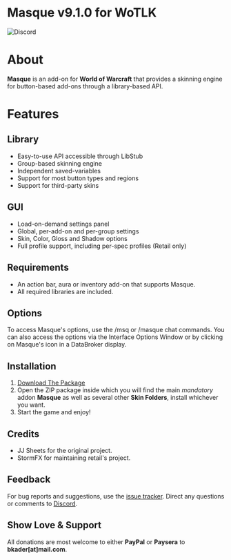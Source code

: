# Masque v9.1.0 for WoTLK 

![Discord](https://img.shields.io/discord/795698054371868743?label=discord)

# About

**Masque** is an add-on for **World of Warcraft** that provides a skinning engine for button-based add-ons through a library-based API.

# Features

## Library

* Easy-to-use API accessible through LibStub
* Group-based skinning engine
* Independent saved-variables
* Support for most button types and regions
* Support for third-party skins

## GUI

* Load-on-demand settings panel
* Global, per-add-on and per-group settings
* Skin, Color, Gloss and Shadow options
* Full profile support, including per-spec profiles (Retail only)

## Requirements

* An action bar, aura or inventory add-on that supports Masque.
* All required libraries are included.

## Options

To access Masque's options, use the /msq or /masque chat commands. You can also access the options via the Interface Options Window or by clicking on Masque's icon in a DataBroker display.

## Installation

1. [Download The Package](https://github.com/bkader/Masque-WoTLK/archive/refs/heads/main.zip)
2. Open the ZIP package inside which you will find the main _mandatory_ addon **Masque** as well as several other **Skin Folders**, install whichever you want.
3. Start the game and enjoy!

## Credits

* JJ Sheets for the original project.
* StormFX for maintaining retail's project.

## Feedback

For bug reports and suggestions, use the [issue tracker](https://github.com/bkader/Masque-WoTLK/issues). Direct any questions or comments to [Discord](https://discord.gg/a8z5CyS3eW).

## Show Love & Support

All donations are most welcome to either **PayPal** or **Paysera** to **bkader[at]mail.com**.
